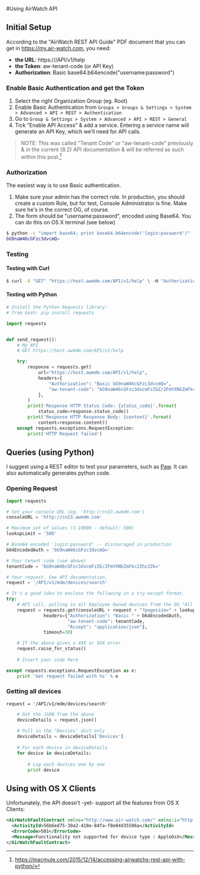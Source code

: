 
#Using AirWatch API
## Initial Setup

According to the "AirWatch REST API Guide" PDF document that you can get in https://my.air-watch.com, you need:

- **the URL**: https://<host>/API/v1/help
- **the Token**: aw-tenant-code (or API Key)
- **Authorization**: Basic base64.b64encode("username:password")

### Enable Basic Authentication and get the Token

1. Select the right Organization Group (eg. Root)
2. Enable Basic Authentication from `Groups > Groups & Settings > System > Advanced > API > REST > Authentication`
2. Go to `Group & Settings > System > Advanced > API > REST > General`
3. Tick “Enable API Access” & add a service. Entering a service name will generate an API Key, which we’ll need for API calls.

> NOTE: This was called "Tenant Code" or "aw-tenant-code" previously & in the current (8.2) API documentation & will be referred as such within this post.[^accessing-airwatchs-rest-api-with-python]

[^accessing-airwatchs-rest-api-with-python]: https://macmule.com/2015/12/14/accessing-airwatchs-rest-api-with-python/

### Authorization

The easiest way is to use Basic authentication.

1. Make sure your admin has the correct role. In production, you should create a custom Role, but for test, Console Administrator is fine. Make sure he's in the correct OG, of course.
2. The form should be "username:password", encoded using Base64. You can do this on OS X terminal (see below)

```bash
$ python -c "import base64; print base64.b64encode('login:password')"
bG9naW46cGFzc3dvcmQ=
```

### Testing

#### Testing with Curl

```bash
$ curl -X "GET" "https://host.awmdm.com/API/v1/help" \ -H "Authorization: Basic bG9naW46cGFzc3dvcmQ=" \ -H "aw-tenant-code: bG9naW46cGFzc3dvcmFzZG/2FmYXNkZmFkc2Zhc2Zk="
```

#### Testing with Python

```python
# Install the Python Requests library:
# from bash: pip install requests

import requests


def send_request():
    # My API
    # GET https://host.awmdm.com/API/v1/help

    try:
        response = requests.get(
            url="https://host.awmdm.com/API/v1/help",
            headers={
                "Authorization": "Basic bG9naW46cGFzc3dvcmQ=",
                "aw-tenant-code": "bG9naW46cGFzc3dvcmFzZGZ/2FmYXNkZmFkc2Zhc2Zk=",
            },
        )
        print('Response HTTP Status Code: {status_code}'.format(
            status_code=response.status_code))
        print('Response HTTP Response Body: {content}'.format(
            content=response.content))
    except requests.exceptions.RequestException:
        print('HTTP Request failed')
```

## Queries (using Python)

I suggest using a REST editor to test your parameters, such as [Paw](https://luckymarmot.com/paw). It can also automatically generates python code.

### Opening Request


```python
import requests

# Set your console URL (eg. 'http://cn23.awmdm.com')
consoleURL = 'http://cn23.awmdm.com'

# Maximum set of values (1-10000 - default: 500)
lookupLimit = '500'

# Base64 encoded 'login:password' -- discouraged in production
b64EncodedAuth = 'bG9naW46cGFzc3dvcmQ='

# Your tenant code (see above)
tenantCode = 'bG9naW46cGFzc3dvcmFzZG/2FmYXNkZmFkc2Zhc2Zk='

# Your request. See API documentation.
request = '/API/v1/mdm/devices/search'

# It's a good idea to enclose the following in a try-except format.
try:
    # API call, pulling in all Employee Owned devices from the OG "All Peoples Devices"
    request = requests.get(consoleURL + request + "?pagesize=" + lookupLimit, 
              headers={"Authorization": "Basic " + b64EncodedAuth,
                       "aw-tenant-code": tenantCode,
                       "Accept": "application/json"},
              timeout=30)

    # If the above gives a 4XX or 5XX error
    request.raise_for_status()
    
    # Insert your code here

except requests.exceptions.RequestException as e:
    print 'Get request failed with %s' % e
```


### Getting all devices

`request = '/API/v1/mdm/devices/search'`

```python
	# Get the JSON from the above
	deviceDetails = request.json()
	
	# Pull in the "Devices' dict only
	deviceDetails = deviceDetails['Devices']
	
	# For each device in deviceDetails
	for device in deviceDetails:
	
		# Log each devices one by one
		print device
```

## Using with OS X Clients

Unfortunately, the API doesn't -yet- support all the features from OS X Clients:
```xml
<AirWatchFaultContract xmlns="http://www.air-watch.com/" xmlns:i="http://www.w3.org/2001/XMLSchema-instance">
  <ActivityId>56b6ed75-30a2-418e-84fa-f8e04d35506a</ActivityId>
  <ErrorCode>501</ErrorCode>
  <Message>Functionality not supported for device type : AppleOsX</Message>
</AirWatchFaultContract>
```
